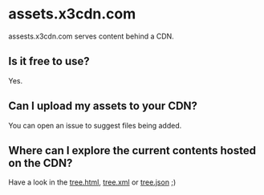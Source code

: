 # assets.x3cdn.com
assests.x3cdn.com serves content behind a CDN.

## Is it free to use?
Yes.

## Can I upload my assets to your CDN?
You can open an issue to suggest files being added.

## Where can I explore the current contents hosted on the CDN?
Have a look in the [tree.html](https://github.com/joestrhq/assets.x3cdn.com/blob/main/tree.html), [tree.xml](https://github.com/joestrhq/assets.x3cdn.com/blob/main/tree.xml) or [tree.json](https://github.com/joestrhq/assets.x3cdn.com/blob/main/tree.json) ;)


